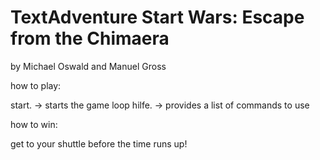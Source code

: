 # TextAdventure Start Wars: Escape from the Chimaera

by Michael Oswald and Manuel Gross

how to play:

start. -> starts the game loop
hilfe. -> provides a list of commands to use

how to win:

get to your shuttle before the time runs up!
